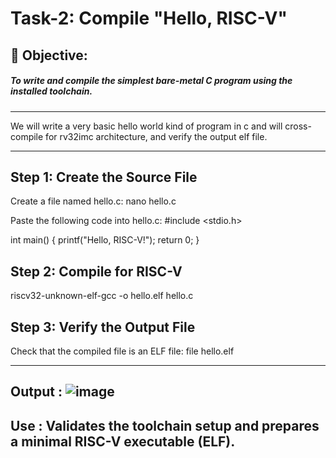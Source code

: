 # Task-2: Compile "Hello, RISC-V"

## 🎯 Objective:
##### To write and compile the simplest bare-metal C program using the installed toolchain.
---

We will write a very basic hello world kind of program in c and will cross-compile for rv32imc architecture, and verify the output elf file.

---
## Step 1: Create the Source File

Create a file named hello.c:
nano hello.c

Paste the following code into hello.c:
#include <stdio.h>

int main()
{
    printf("Hello, RISC-V!");
    return 0;
}


## Step 2: Compile for RISC-V
riscv32-unknown-elf-gcc -o hello.elf hello.c

## Step 3: Verify the Output File
Check that the compiled file is an ELF file:
file hello.elf

---- 

## Output : ![image](https://github.com/user-attachments/assets/5440739d-ac77-4f7e-914e-3849dd9679aa)

## Use : Validates the toolchain setup and prepares a minimal RISC-V executable (ELF).





